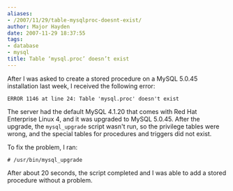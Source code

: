 ```yaml
---
aliases:
- /2007/11/29/table-mysqlproc-doesnt-exist/
author: Major Hayden
date: 2007-11-29 18:37:55
tags:
- database
- mysql
title: Table ‘mysql.proc’ doesn’t exist
---
```


After I was asked to create a stored procedure on a MySQL 5.0.45 installation last week, I received the following error:

`ERROR 1146 at line 24: Table 'mysql.proc' doesn't exist`

The server had the default MySQL 4.1.20 that comes with Red Hat Enterprise Linux 4, and it was upgraded to MySQL 5.0.45. After the upgrade, the `mysql_upgrade` script wasn't run, so the privilege tables were wrong, and the special tables for procedures and triggers did not exist.

To fix the problem, I ran:

`# /usr/bin/mysql_upgrade`

After about 20 seconds, the script completed and I was able to add a stored procedure without a problem.